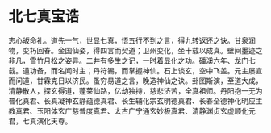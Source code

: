 # 北七真宝诰

志心皈命礼。道先一气，世显七真，悟五行不到之言，得九转返还之诀。甘泉润物，变朽回春。金国仙姿，得四言而契道；卫州变化，坐十载以成真。壁间墨迹之非凡，雪竹月松之姿异。二井有多生之记，一时着显化之功。磻溪六年、龙门七载。道功备，而名闻时主；丹符锡，而掌握神仙。石上谈玄，空中飞盖。元主屡宣而问道，甘霖克日以济民。蚤穷易道之言，晚造神仙之诀。卦图斯演，至道大成，清静散人，探玄得道，蓬莱仙路，亿劫独持，慈悲济苦，全真祖师。丹阳抱一无为普化真君、长真凝神玄静蕴德真君、长生辅化宗玄明德真君、长春全德神化明应主教真君、玉阳体玄广慈普度真君、太古广宁通玄妙极真君、清静渊贞玄虚顺化元君，七真演化天尊。
